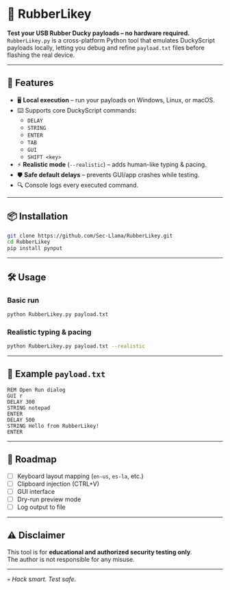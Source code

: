 # 🦆 RubberLikey

**Test your USB Rubber Ducky payloads – no hardware required.**  
`RubberLikey.py` is a cross-platform Python tool that emulates DuckyScript payloads locally, letting you debug and refine `payload.txt` files before flashing the real device.

---

## 🚀 Features

- 🖥 **Local execution** – run your payloads on Windows, Linux, or macOS.
- ⌨️ Supports core DuckyScript commands:
  - `DELAY`
  - `STRING`
  - `ENTER`
  - `TAB`
  - `GUI`
  - `SHIFT <key>`  
- ⚡ **Realistic mode** (`--realistic`) – adds human-like typing & pacing.
- 🛡 **Safe default delays** – prevents GUI/app crashes while testing.
- 🔍 Console logs every executed command.

---

## 📦 Installation

```bash
git clone https://github.com/Sec-Llama/RubberLikey.git
cd RubberLikey
pip install pynput
```

---

## 🛠 Usage

### Basic run
```bash
python RubberLikey.py payload.txt
```

### Realistic typing & pacing
```bash
python RubberLikey.py payload.txt --realistic
```

---

## 📁 Example `payload.txt`
```text
REM Open Run dialog
GUI r
DELAY 300
STRING notepad
ENTER
DELAY 500
STRING Hello from RubberLikey!
ENTER
```

---

## 🎯 Roadmap

- [ ] Keyboard layout mapping (`en-us`, `es-la`, etc.)
- [ ] Clipboard injection (CTRL+V)
- [ ] GUI interface
- [ ] Dry-run preview mode
- [ ] Log output to file

---

## ⚠️ Disclaimer
This tool is for **educational and authorized security testing only**.  
The author is not responsible for any misuse.

---

💀 *Hack smart. Test safe.*
